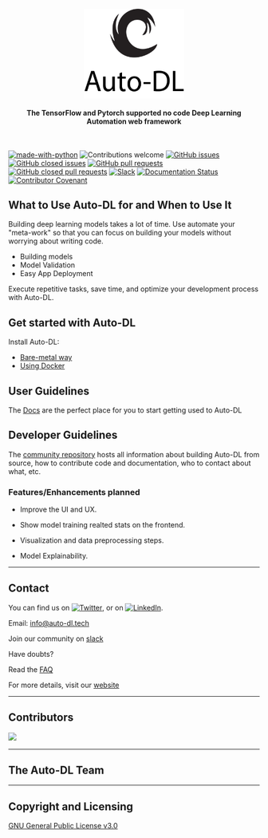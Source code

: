 <p align=center>
  <img src="static/Logo.png" width=40% align=center>
</p>

<div align=center>
  <h4>The TensorFlow and Pytorch supported no code Deep Learning Automation web framework</h4>
</div>  
<br/>

[![made-with-python](https://img.shields.io/badge/Made%20with-Python-1f425f.svg)](https://www.python.org/)
![Contributions welcome](https://img.shields.io/badge/contributions-welcome-orange.svg)
[![GitHub issues](https://img.shields.io/github/issues-raw/Auto-DL/Generator?color=red)](https://github.com/Auto-DL/Generator/issues?q=is%3Aopen+is%3Aissue)
[![GitHub closed issues](https://img.shields.io/github/issues-closed-raw/Auto-DL/Generator)](https://github.com/Auto-DL/Generator/issues?q=is%3Aissue+is%3Aclosed)
[![GitHub pull requests](https://img.shields.io/github/issues-pr-raw/Auto-DL/Generator?color=brightgreen)](https://github.com/Auto-DL/Generator/pulls?q=is%3Aopen+is%3Apr)
[![GitHub closed pull requests](https://img.shields.io/github/issues-pr-closed-raw/Auto-DL/Generator?color=green)](https://github.com/Auto-DL/Generator/pulls?q=is%3Apr+is%3Aclosed)
[![Slack](https://img.shields.io/badge/Join%20Our%20Community-Slack-blue)](https://join.slack.com/t/autodl/shared_invite/zt-qagxiwub-ywRM_oBvvF~F7YNtlBqy_Q)
[![Documentation Status](https://readthedocs.org/projects/auto-dl/badge/?version=latest)](https://auto-dl.readthedocs.io/en/latest/?badge=latest)
[![Contributor Covenant](https://img.shields.io/badge/Contributor%20Covenant-2.0-4baaaa.svg)](code_of_conduct.md)
  


## What to Use Auto-DL for and When to Use It


Building deep learning models takes a lot of time. 
Use automate your "meta-work" so that you can focus on building your models without worrying about writing code.

- Building models
- Model Validation
- Easy App Deployment

Execute repetitive tasks, save time, and optimize your development process with Auto-DL.

## Get started with Auto-DL

Install Auto-DL:

* [Bare-metal way](https://auto-dl.readthedocs.io/en/latest/installing.html)
* [Using Docker]() 



## User Guidelines
The [Docs]() are the perfect place for you to start getting used to Auto-DL

## Developer Guidelines

The [community repository](https://github.com/Auto-DL/Auto-DL/blob/v1-beta/CONTRIBUTING.md) hosts all information about building Auto-DL from source, how to contribute code and documentation, who to contact about what, etc.

### Features/Enhancements planned

* Improve the UI and UX.

* Show model training realted stats on the frontend.

* Visualization and data preprocessing steps.

* Model Explainability.

---
## Contact
<!-- Actual text -->

You can find us on [![Twitter][1.2]][1], or on [![LinkedIn][2.2]][2].

<!-- Icons -->

[1.2]: http://i.imgur.com/wWzX9uB.png (Twitter)
[2.2]: https://raw.githubusercontent.com/MartinHeinz/MartinHeinz/master/linkedin-3-16.png (LinkedIn)

<!-- Links to our social media accounts -->

[1]: https://twitter.com/auto_dl
[2]: https://www.linkedin.com/company/autodl/

Email: info@auto-dl.tech

Join our community on [slack]()

Have doubts?

Read the [FAQ]()

For more details, visit our [website](https://auto-dl.tech/)

--- 

## Contributors

<a href="https://github.com/Auto-DL/Auto-DL/graphs/contributors">
  <img src="https://contrib.rocks/image?repo=Auto-DL/Auto-DL" />
</a>

---

## The Auto-DL Team




---

## Copyright and Licensing

[GNU General Public License v3.0](https://github.com/Auto-DL/Auto-DL/blob/v1-beta/LICENSE)
